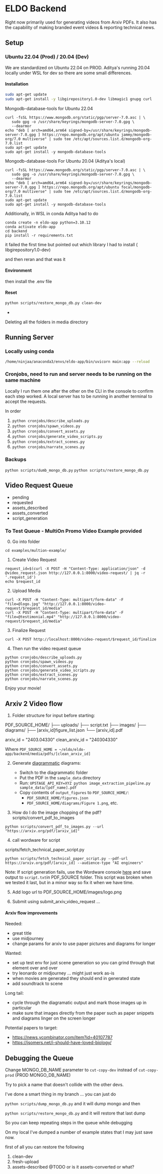 # ELDO Backend

Right now primarily used for generating videos from Arxiv PDFs. It also has the capability of making branded event videos & reporting technical news.

## Setup

### Ubuntu 22.04 (Prod) / 20.04 (Dev)

We are standardized on Ubuntu 22.04 on PROD. Aditya's running 20.04 locally under WSL for dev so there are some small differences.

#### Installation


```bash
sudo apt-get update
sudo apt-get install -y libgirepository1.0-dev libmagic1 gnupg curl
```

Mongodb-database-tools for Ubuntu 22.04
```
curl -fsSL https://www.mongodb.org/static/pgp/server-7.0.asc | \
   sudo gpg -o /usr/share/keyrings/mongodb-server-7.0.gpg \
   --dearmor
echo "deb [ arch=amd64,arm64 signed-by=/usr/share/keyrings/mongodb-server-7.0.gpg ] https://repo.mongodb.org/apt/ubuntu jammy/mongodb-org/7.0 multiverse" | sudo tee /etc/apt/sources.list.d/mongodb-org-7.0.list
sudo apt-get update
sudo apt-get install -y mongodb-database-tools
```

Mongodb-database-tools For Ubuntu 20.04 (Aditya's local)
```
curl -fsSL https://www.mongodb.org/static/pgp/server-7.0.asc | \
   sudo gpg -o /usr/share/keyrings/mongodb-server-7.0.gpg \
   --dearmor
echo "deb [ arch=amd64,arm64 signed-by=/usr/share/keyrings/mongodb-server-7.0.gpg ] https://repo.mongodb.org/apt/ubuntu focal/mongodb-org/7.0 multiverse" | sudo tee /etc/apt/sources.list.d/mongodb-org-7.0.list
sudo apt-get update
sudo apt-get install -y mongodb-database-tools

```
Additionally, in WSL in conda Aditya had to do 

```
conda create -n eldo-app python=3.10.12
conda activate eldo-app
cd backend
pip install -r requirements.txt
```
it failed the first time but pointed out which library I had to install ( libgirepository1.0-dev)

and then reran and that was it

#### Environment

then install the .env file


#### Reset

```bash
python scripts/restore_mongo_db.py clean-dev
```
+
Deleting all the folders in media directory


## Running Server

### Locally using conda

```bash
/home/ninjaa/anaconda3/envs/eldo-app/bin/uvicorn main:app --reload
```

### Cronjobs, need to run and server needs to be running on the same machine

Locally I run them one after the other on the CLI in the console to confirm each step worked. A local server has to be running in another terminal to accept the requests.

In order
1. `python cronjobs/describe_uploads.py`
1. `python cronjobs/spawn_videos.py`
1. `python cronjobs/convert_assets.py`
1. `python cronjobs/generate_video_scripts.py`
1. `python cronjobs/extract_scenes.py`
1. `python cronjobs/narrate_scenes.py`



### Backups

`python scripts/dumb_mongo_db.py`
`python scripts/restore_mongo_db.py`



## Video Request Queue

- pending
- requested
- assets_described
- assets_converted
- script_generation


### To Test Queue - MultiOn Promo Video Example provided

0. Go into folder

```
cd examples/multion-example/
```

1. Create Video Request
```
request_id=$(curl -X POST -H "Content-Type: application/json" -d @video_request.json http://127.0.0.1:8000/video-request/ | jq -r '.request_id')
echo $request_id
```
2. Upload Media
```
curl -X POST -H "Content-Type: multipart/form-data" -F "file=@logo.jpg" "http://127.0.0.1:8000/video-request/$request_id/media"
curl -X POST -H "Content-Type: multipart/form-data" -F "file=@testimonial.mp4" "http://127.0.0.1:8000/video-request/$request_id/media"
```
3. Finalize Request
```
curl -X POST http://localhost:8000/video-request/$request_id/finalize
```

4. Then run the video request queue
```
python cronjobs/describe_uploads.py
python cronjobs/spawn_videos.py
python cronjobs/convert_assets.py
python cronjobs/generate_video_scripts.py
python cronjobs/extract_scenes.py
python cronjobs/narrate_scenes.py
```

Enjoy your movie!


## Arxiv 2 Video flow

1. Folder structure for input before starting:

PDF_SOURCE_HOME/
├── uploads/
├── script.txt
├── images/
├── diagrams/
├── [arxiv_id]figure_list.json
└── [arxiv_id].pdf

arxiv_id = "2403.04330"
clean_arxiv_id = "240304330"

Where `PDF_SOURCE_HOME = ~/eldo/eldo-app/backend/media/pdfs/[clean_arxiv_id]`

2. Generate [diagrammatic](https://github.com/stephenkfrey/diagrammatic) diagrams:
   - Switch to the diagrammatic folder
   - Put the PDF in the `sample_data` directory
   - Run: `UPSTAGE_API_KEY=XYZ python image_extraction_pipeline.py sample_data/[pdf_name].pdf`
   - Copy contents of `output_figures` to `PDF_SOURCE_HOME/`:
     - `PDF_SOURCE_HOME/figures.json`
     - `PDF_SOURCE_HOME/diagrams/Figure 1.png`, etc.


3. How do I do the image chopping of the pdf? 
scripts/convert_pdf_to_images
```
python scripts/convert_pdf_to_images.py --url "https://arxiv.org/pdf/[arxiv_id]"
```

4. call wordware for script

scripts/fetch_technical_paper_script.py
```
python scripts/fetch_technical_paper_script.py --pdf-url https://arxiv.org/pdf/[arxiv_id] --audience-type "AI engineers"
```
Note: If script generation fails, use the Wordware console [here](https://app.wordware.ai/r/ee826b07-7786-4fa3-9173-f9c69283fed2) and save output to `script.txt`in PDF_SOURCE folder. This script was broken when we tested it last, but in a minor way so fix it when we have time.


5. Add logo url to PDF_SOURCE_HOME/images/logo.png

6. Submit using submit_arxiv_video_request ... 


#### Arxiv flow improvements

Needed: 
- great title
- use midjourney
- change params for arxiv to use paper pictures and diagrams for longer

Wanted:
- set up test env for just scene generation so you can grind through that element over and over
- try leonardo or midjourney ... might just work as-is
- when movies are generated they should end in generated state
- add soundtrack to scene

Long tail:
- cycle through the diagramatic output and mark those images up in particular
- make sure that images directly from the paper such as paper snippets and diagrams linger on the screen longer

Potential papers to target:

- https://news.ycombinator.com/item?id=40107787
- https://jsomers.net/i-should-have-loved-biology/


## Debugging the Queue

Change MONGO_DB_NAME parameter to `cut-copy-dev` instead of `cut-copy-prod` (PROD MONGO_DB_NAME)

Try to pick a name that doesn't collide with the other devs.

I've done a smart thing in my branch ... you can just do 

`python scripts/dump_mongo_db.py` and it will dump mongo and then 

`python scripts/restore_mongo_db.py` and it will restore that last dump

So you can keep repeating steps in the queue while debugging

On my local I've dumped a number of example states that I may just save now.

first of all you can restore the following
1. clean-dev
1. fresh-upload
1. assets-described @TODO or is it assets-converted or what?